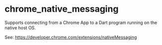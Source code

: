 # chrome_native_messaging

Supports connecting from a Chrome App to a Dart program running on the native host OS.

See: https://developer.chrome.com/extensions/nativeMessaging

